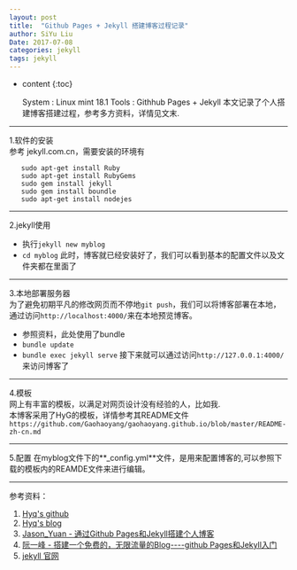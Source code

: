 ```yaml
---
layout: post
title:  "Github Pages + Jekyll 搭建博客过程记录"
author: SiYu Liu
Date: 2017-07-08
categories: jekyll
tags: jekyll
---
```

* content
{:toc}

    System : Linux mint 18.1
	Tools : Githhub Pages + Jekyll
本文记录了个人搭建博客搭建过程，参考多方资料，详情见文末.

---
1.软件的安装  
参考 jekyll.com.cn，需要安装的环境有
```
   sudo apt-get install Ruby 
   sudo apt-get install RubyGems
   sudo gem install jekyll
   sudo gem install boundle
   sudo apt-get install nodejes
```  







---
2.jekyll使用  
  * 执行`jekyll new myblog`
  * `cd myblog`
  此时，博客就已经安装好了，我们可以看到基本的配置文件以及文件夹都在里面了

----
3.本地部署服务器  
  为了避免初期平凡的修改网页而不停地`git push`，我们可以将博客部署在本地，通过访问`http://localhost:4000/`来在本地预览博客。
  * 参照资料，此处使用了bundle
  * `bundle update`
  * `bundle exec jekyll serve`
  接下来就可以通过访问`http://127.0.0.1:4000/`来访问博客了

---
4.模板  
网上有丰富的模板，以满足对网页设计没有经验的人，比如我.  
本博客采用了HyG的模板，详情参考其README文件
`https://github.com/Gaohaoyang/gaohaoyang.github.io/blob/master/README-zh-cn.md`


---
5.配置
在myblog文件下的**_config.yml**文件，是用来配置博客的,可以参照下载的模板内的REAMDE文件来进行编辑。

---
参考资料：  
1. [Hyq's github](https://github.com/Gaohaoyang/gaohaoyang.github.io/blob/master/README-zh-cn.md)  
2. [Hyq's blog](https://gaohaoyang.github.io/)  
3. [Jason_Yuan - 通过Github Pages和Jekyll搭建个人博客](http://www.jianshu.com/p/3f355c7872d5)   
4. [阮一峰 - 搭建一个免费的，无限流量的Blog----github Pages和Jekyll入门](http://www.ruanyifeng.com/blog/2012/08/blogging_with_jekyll.html)  
5. [jekyll 官网](http://jekyll.com.cn/)

